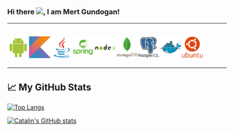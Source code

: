 ### Hi there <img src="https://raw.githubusercontent.com/MartinHeinz/MartinHeinz/master/wave.gif" width="30px">, I am Mert Gundogan!
---
<img src="https://raw.githubusercontent.com/devicons/devicon/master/icons/android/android-original.svg" alt="Android Logo" width="50" height="50"/><img src="https://raw.githubusercontent.com/devicons/devicon/master/icons/kotlin/kotlin-original.svg" alt="Kotlin Logo" width="50" height="50"/><img src="https://raw.githubusercontent.com/devicons/devicon/master/icons/java/java-original.svg" alt="Java Logo" width="50" height="50"/><img src="https://raw.githubusercontent.com/devicons/devicon/master/icons/spring/spring-original-wordmark.svg" alt="Spring Logo" width="50" height="50"/><img src="https://github.com/devicons/devicon/blob/master/icons/nodejs/nodejs-original-wordmark.svg" alt="Nodejs Logo" width="50" height="50"/><img src="https://github.com/devicons/devicon/blob/master/icons/mongodb/mongodb-original-wordmark.svg" alt="MongoDB Logo" width="50" height="50"/><img src="https://github.com/devicons/devicon/blob/master/icons/postgresql/postgresql-original-wordmark.svg" alt="PostgreSQL Logo" width="50" height="50"/><img src="https://raw.githubusercontent.com/devicons/devicon/master/icons/docker/docker-original.svg" alt="Docker Logo" width="50" height="50"/><img src="https://raw.githubusercontent.com/devicons/devicon/master/icons/ubuntu/ubuntu-plain-wordmark.svg" alt="Ubuntu Logo" width="50" height="50"/>
---

---

## &#x1f4c8; My GitHub Stats

[![Top Langs](https://github-readme-stats.vercel.app/api/top-langs/?username=mertgundoganx&hide=html,makefile,c%2B%2B&theme=dark&layout=compact)](https://github.com/anuraghazra/github-readme-stats)

[![Catalin's GitHub stats](https://github-readme-stats.vercel.app/api?username=mertgundoganx&theme=dark&show_icons=true)](https://github.com/anuraghazra/github-readme-stats)


<!--
**mertgundoganx/mertgundoganx** is a ✨ _special_ ✨ repository because its `README.md` (this file) appears on your GitHub profile.

Here are some ideas to get you started:

- 🔭 I’m currently working on ...
- 🌱 I’m currently learning ...
- 👯 I’m looking to collaborate on ...
- 🤔 I’m looking for help with ...
- 💬 Ask me about ...
- 📫 How to reach me: ...
- 😄 Pronouns: ...
- ⚡ Fun fact: ...
-->
